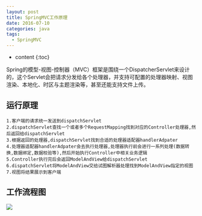 ```yaml
---
layout: post
title: SpringMVC工作原理
date: 2016-07-10 
categories: java
tags:
  - SpringMVC 
---
```

* content
{:toc}

 Spring的模型-视图-控制器（MVC）框架是围绕一个DispatcherServlet来设计的，这个Servlet会把请求分发给各个处理器，并支持可配置的处理器映射、视图渲染、本地化、时区与主题渲染等，甚至还能支持文件上传。
 
 <!-- more -->
 
## 运行原理
	1.客户端的请求统一发送到dispatchServlet
	2.dispatchServlet查找一个或者多个RequestMapping找到对应的Controller处理器,然后返回给dispatchServlet
	3.根据返回的处理器,dispatchServlet找到合适的处理器适配器handlerAdpater
	4.处理器适配器handlerAdpater会去执行处理器,处理器执行前会进行一系列处理(数据转换,数据绑定,数据校验等),然后开始执行Controller中相关业务逻辑
	5.Controller执行完后会返回ModelAndView给dispatchServlet
	6.dispatchServlet将ModelAndView交给试图解析器处理找到ModelAndView指定的视图
	7.视图将结果展示到客户端
	
## 工作流程图
[![](http://7xt682.com2.z0.glb.clouddn.com/springmvc.JPG)](http://7xt682.com2.z0.glb.clouddn.com/springmvc.JPG)